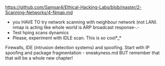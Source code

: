 https://github.com/Samsar4/Ethical-Hacking-Labs/blob/master/2-Scanning-Networks/4-Nmap.md  
- you HAVE TO try network scanning with neighbour network (not LAN). nmap is acting like whole world is ARP broadcast response-.-
- Test hping scans dynamics  
- Please, experiment with IDLE scan. This is so cool*_*  

Firewalls, IDE (intrusion detection systems) and spoofing. Start with IP spoofing and package fragmentation - sneakyness.md  BUT remember that that will be a whole new chapter!
